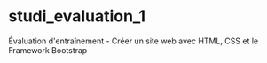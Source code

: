 # studi_evaluation_1
Évaluation d'entraînement - Créer un site web avec HTML, CSS et le Framework Bootstrap
